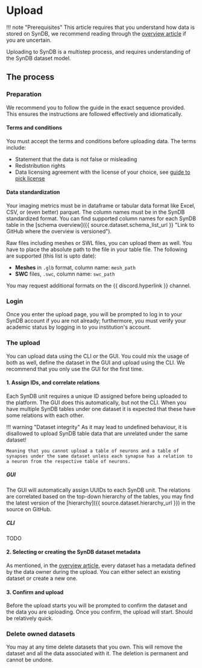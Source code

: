 # Upload

!!! note "Prerequisites"
    This article requires that you understand how data is stored on SynDB, we recommend reading through the [overview article](0-overview.md) if you are uncertain.

Uploading to SynDB is a multistep process, and requires understanding of the SynDB dataset model.

## The process

### Preparation

We recommend you to follow the guide in the exact sequence provided. This ensures the instructions are followed effectively and idiomatically.

#### Terms and conditions
You must accept the terms and conditions before uploading data. The terms include:
- Statement that the data is not false or misleading
- Redistribution rights
- Data licensing agreement with the license of your choice, see [guide to pick license](../guides/choose_dataset_license.md)

#### Data standardization
Your imaging metrics must be in dataframe or tabular data format like Excel, CSV, or (even better) parquet. The column names must be in the SynDB standardized format. You can find supported column names for each SynDB table in the [schema overview]({{ source.dataset.schema_list_url }} "Link to GitHub where the overview is versioned").

Raw files including meshes or SWL files, you can upload them as well. You have to place the absolute path to the file in your table file. The following are supported (this list is upto date):

- **Meshes** in `.glb` format, column name: `mesh_path`
- **SWC** files, `.swc`, column name: `swc_path`

You may request additional formats on the {{ discord.hyperlink }} channel.

### Login
Once you enter the upload page, you will be prompted to log in to your SynDB account if you are not already; furthermore, you must verify your academic status by logging in to you institution's account.

### The upload
You can upload data using the CLI or the GUI. You could mix the usage of both as well, define the dataset in the GUI and upload using the CLI. We recommend that you only use the GUI for the first time.

#### 1. Assign IDs, and correlate relations
Each SynDB unit requires a unique ID assigned before being uploaded to the platform. The GUI does this automatically, but not the CLI. When you have multiple SynDB tables under one dataset it is expected that these have some relations with each other.

!!! warning "Dataset integrity"
    As it may lead to undefined behaviour, it is disallowed to upload SynDB table data that are unrelated under the same dataset!

    Meaning that you cannot upload a table of neurons and a table of synapses under the same dataset unless each synapse has a relation to a neuron from the respective table of neurons.

##### GUI
The GUI will automatically assign UUIDs to each SynDB unit. The relations are correlated based on the top-down hierarchy of the tables, you may find the latest version of the [hierarchy]({{ source.dataset.hierarchy_url }}) in the source on GitHub.

##### CLI
TODO

#### 2. Selecting or creating the SynDB dataset metadata
As mentioned, in the [overview article](0-overview.md), every dataset has a metadata defined by the data owner during the upload. You can either select an existing dataset or create a new one.

#### 3. Confirm and upload
Before the upload starts you will be prompted to confirm the dataset and the data you are uploading. Once you confirm, the upload will start. Should be relatively quick.

### Delete owned datasets
You may at any time delete datasets that you own. This will remove the dataset and all the data associated with it. The deletion is permanent and cannot be undone.
